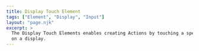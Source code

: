 ```yaml
---
title: Display Touch Element
tags: ["Element", "Display", "Input"]
layout: "page.njk"
excerpt: >
  The Display Touch Elements enables creating Actions by touching a specific area
  on a display.
---
```


